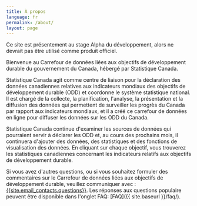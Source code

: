 ```yaml
---
title: À propos
language: fr
permalink: /about/
layout: page
---
```


Ce site est présentement au stage Alpha du développement, alors ne devrait pas être utilisé comme produit officiel.

Bienvenue au Carrefour de données liées aux objectifs de développement durable du gouvernement du Canada, hébergé par Statistique Canada.

Statistique Canada agit comme centre de liaison pour la déclaration des données canadiennes relatives aux indicateurs mondiaux des objectifs de développement durable (ODD) et coordonne le système statistique national. Il est chargé de la collecte, la planification, l'analyse, la présentation et la diffusion des données qui permettent de surveiller les progrès du Canada par rapport aux indicateurs mondiaux, et il a créé ce carrefour de données en ligne pour diffuser les données sur les ODD du Canada.

Statistique Canada continue d'examiner les sources de données qui pourraient servir à déclarer les ODD et, au cours des prochains mois, il continuera d'ajouter des données, des statistiques et des fonctions de visualisation des données. En cliquant sur chaque objectif, vous trouverez les statistiques canadiennes concernant les indicateurs relatifs aux objectifs de développement durable.

Si vous avez d'autres questions, ou si vous souhaitez formuler des commentaires sur le Carrefour de données liées aux objectifs de développement durable, veuillez communiquer avec : <a href="mailto:{{site.email_contacts.questions}}">{{site.email_contacts.questions}}</a>. Les réponses aux questions populaire peuvent être disponible dans l'onglet FAQ: [FAQ]({{ site.baseurl }}/faq/).
